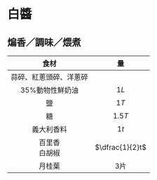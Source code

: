 <style>
.markdown-section h1 {
    background-image: url(https://www.lequotidien.com.tn/images/2021/Messenger_creation_793a34a3-c959-4730-952c-7c91bb325f0b.jpeg);
}

.markdown-section h1::after {
    content: "Dotdash Meredith Food Studios";
}
</style>

# 白醬

## 煸香／調味／煨煮

|          食材          |       量        |
| :--------------------: | :-------------: |
| 蒜碎、紅蔥頭碎、洋蔥碎 |                 |
|    35%動物性鮮奶油     |      $1L$       |
|           鹽           |      $1T$       |
|           糖           |     $1.5T$      |
|       義大利香料       |      $1t$       |
|   百里香<br />白胡椒   | $\dfrac{1}{2}t$ |
|         月桂葉         |      $3$片      |
